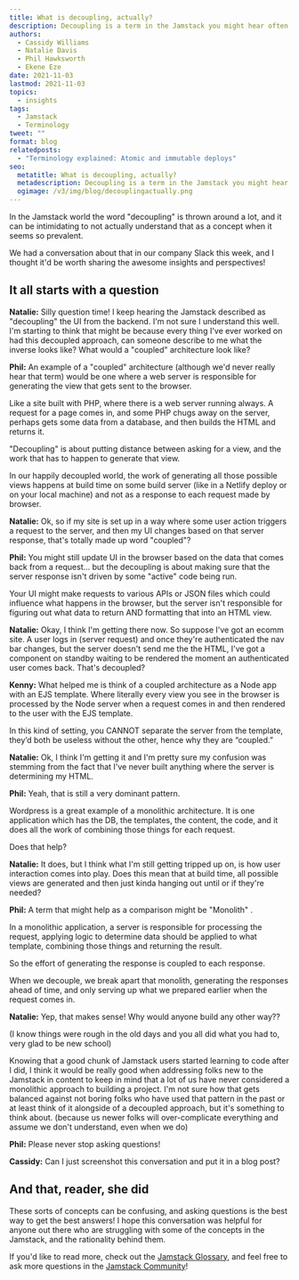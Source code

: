 ```yaml
---
title: What is decoupling, actually?
description: Decoupling is a term in the Jamstack you might hear often, but what does it actually mean?
authors:
  - Cassidy Williams
  - Natalie Davis
  - Phil Hawksworth
  - Ekene Eze
date: 2021-11-03
lastmod: 2021-11-03
topics:
  - insights
tags:
  - Jamstack
  - Terminology
tweet: ""
format: blog
relatedposts:
  - "Terminology explained: Atomic and immutable deploys"
seo:
  metatitle: What is decoupling, actually?
  metadescription: Decoupling is a term in the Jamstack you might hear often, but what does it actually mean?
  ogimage: /v3/img/blog/decouplingactually.png 
---
```


In the Jamstack world the word "decoupling" is thrown around a lot, and it can be intimidating to not actually understand that as a concept when it seems so prevalent.

We had a conversation about that in our company Slack this week, and I thought it'd be worth sharing the awesome insights and perspectives!

## It all starts with a question

**Natalie:**
 Silly question time! I keep hearing the Jamstack described as "decoupling" the UI from the backend. I'm not sure I understand this well. I'm starting to think that might be because every thing I've ever worked on had this decoupled approach, can someone describe to me what the inverse looks like? What would a "coupled" architecture look like?
 
 **Phil:**
 An example of a "coupled" architecture (although we'd never really hear that term) would be one where a web server is responsible for generating the view that gets sent to the browser.

Like a site built with PHP, where there is a web server running always. A request for a page comes in, and some PHP chugs away on the server, perhaps gets some data from a database, and then builds the HTML and returns it.

"Decoupling" is about putting distance between asking for a view, and the work that has to happen to generate that view.

In our happily decoupled world, the work of generating all those possible views happens at build time on some build server (like in a Netlify deploy or on your local machine) and not as a response to each request made by browser.

**Natalie:**
Ok, so if my site is set up in a way where some user action triggers a request to the server, and then my UI changes based on that server response, that's totally made up word "coupled"?

**Phil:**
You might still update UI in the browser based on the data that comes back from a request... but the decoupling is about making sure that the server response isn't driven by some "active" code being run.

Your UI might make requests to various APIs or JSON files which could influence what happens in the browser, but the server isn't responsible for figuring out what data to return AND formatting that into an HTML view.

**Natalie:**
Okay, I think I'm getting there now. So suppose I've got an ecomm site. A user logs in (server request) and once they're authenticated the nav bar changes, but the server doesn't send me the the HTML, I've got a component on standby waiting to be rendered the moment an authenticated user comes back. That's decoupled?

**Kenny:**
What helped me is think of a coupled architecture as a Node app with an EJS template. Where literally every view you see in the browser is processed by the Node server when a request comes in and then rendered to the user with the EJS template.

In this kind of setting, you CANNOT separate the server from the template, they’d both be useless without the other, hence why they are “coupled.”

**Natalie:**
Ok, I think I'm getting it and I'm pretty sure my confusion was stemming from the fact that I've never built anything where the server is determining my HTML.

**Phil:**
Yeah, that is still a very dominant pattern.

Wordpress is a great example of a monolithic architecture. It is one application which has the DB, the templates, the content, the code, and it does all the work of combining those things for each request.

Does that help?

**Natalie:**
It does, but I think what I'm still getting tripped up on, is how user interaction comes into play. Does this mean that at build time, all possible views are generated and then just kinda hanging out until or if they're needed?

**Phil:**
A term that might help as a comparison might be "Monolith" .

In a monolithic application, a server is responsible for processing the request, applying logic to determine data should be applied to what template, combining those things and returning the result.

So the effort of generating the response is coupled to each response.

When we decouple, we break apart that monolith, generating the responses ahead of time, and only serving up what we prepared earlier when the request comes in.

**Natalie:**
Yep, that makes sense! Why would anyone build any other way??

(I know things were rough in the old days and you all did what you had to, very glad to be new school)

Knowing that a good chunk of Jamstack users started learning to code after I did, I think it would be really good when addressing folks new to the Jamstack in content to keep in mind that a lot of us have never considered a monolithic approach to building a project.
I'm not sure how that gets balanced against not boring folks who have used that pattern in the past or at least think of it alongside of a decoupled approach, but it's something to think about. (because us newer folks will over-complicate everything and assume we don't understand, even when we do)

**Phil:**
Please never stop asking questions!

**Cassidy:**
Can I just screenshot this conversation and put it in a blog post?

## And that, reader, she did

These sorts of concepts can be confusing, and asking questions is the best way to get the best answers! I hope this conversation was helpful for anyone out there who are struggling with some of the concepts in the Jamstack, and the rationality behind them.

If you'd like to read more, check out the [Jamstack Glossary](https://jamstack.org/glossary/decoupling/), and feel free to ask more questions in the [Jamstack Community](https://jamstack.org/community/)!
